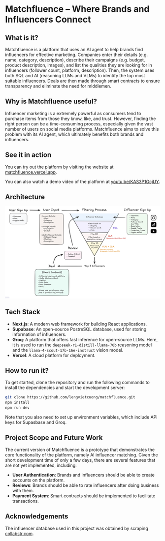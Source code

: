 # Matchfluence – Where Brands and Influencers Connect

## What is it?

Matchfluence is a platform that uses an AI agent to help brands find influencers for effective marketing. Companies enter their details (e.g. name, category, description), describe their campaigns (e.g. budget, product description, images), and list the qualities they are looking for in influencers (follower count, platform, description). Then, the system uses both SQL and AI (reasoning LLMs and VLMs) to identify the top most suitable influencers. Deals are then made through smart contracts to ensure transparency and eliminate the need for middlemen.

## Why is Matchfluence useful?

Influencer marketing is a extremely powerful as consumers tend to purchase items from those they know, like, and trust. However, finding the right person can be a time-consuming process, especially given the vast number of users on social media platforms. Matchfluence aims to solve this problem with its AI agent, which ultimately benefits both brands and influencers.

## See it in action

You can try out the platform by visiting the website at [matchfluence.vercel.app](https://matchfluence.vercel.app/).

You can also watch a demo video of the platform at [youtu.be/KAS3P1GcjUY](https://youtu.be/KAS3P1GcjUY).

## Architecture

![Diagram](./diagram.png)

## Tech Stack

- **Next.js**: A modern web framework for building React applications.
- **Supabase**: An open-source PostreSQL database, used for storing information of influencers.
- **Groq**: A platform that offers fast inference for open-source LLMs. Here, it is used to run the `deepseek-r1-distill-llama-70b` reasoning model and the `llama-4-scout-17b-16e-instruct` vision model.
- **Vercel**: A cloud platform for deployment.

## How to run it?

To get started, clone the repository and run the following commands to install the dependencies and start the development server:

```bash
git clone https://github.com/lengvietcuong/matchfluence.git
npm install
npm run dev
```

Note that you also need to set up environment variables, which include API keys for Supasbase and Groq.

## Project Scope and Future Work

The current version of Matchfluence is a prototype that demonstrates the core functionality of the platform, namely AI influencer matching. Given the short development time of only a few days, there are several features that are not yet implemented, including:

- **User Authentication**: Brands and influencers should be able to create accounts on the platform.
- **Reviews**: Brands should be able to rate influencers after doing business with them.
- **Payment System**: Smart contracts should be implemented to facilitate transactions.

## Acknowledgements

The influencer database used in this project was obtained by scraping [collabstr.com](https://collabstr.com/).